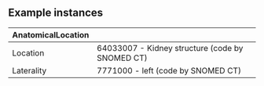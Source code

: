 
## Example instances
| AnatomicalLocation   |                   |
|----------------------|-------------------|
| Location | 64033007 - Kidney structure (code by SNOMED CT) |   
| Laterality | 7771000 - left (code by SNOMED CT) |

